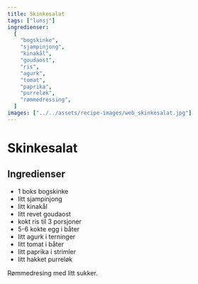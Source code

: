 ```yaml
---
title: Skinkesalat
tags: ["lunsj"]
ingredienser:
  [
    "bogskinke",
    "sjampinjong",
    "kinakål",
    "goudaost",
    "ris",
    "agurk",
    "tomat",
    "paprika",
    "purreløk",
    "rømmedressing",
  ]
images: ["../../assets/recipe-images/web_skinkesalat.jpg"]
---
```


# Skinkesalat

## Ingredienser

- 1 boks bogskinke
- litt sjampinjong
- litt kinakål
- litt revet goudaost
- kokt ris til 3 porsjoner
- 5-6 kokte egg i båter
- litt agurk i terninger
- litt tomat i båter
- litt paprika i strimler
- litt hakket purreløk

Rømmedresing med litt sukker.
